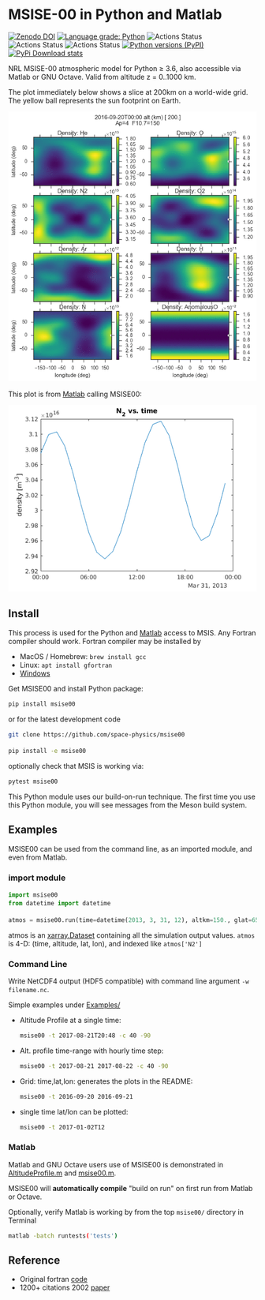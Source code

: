 # MSISE-00 in Python and Matlab

[![Zenodo DOI](https://zenodo.org/badge/32971905.svg)](https://zenodo.org/badge/latestdoi/32971905)
[![Language grade: Python](https://img.shields.io/lgtm/grade/python/g/space-physics/msise00.svg?logo=lgtm&logoWidth=18)](https://lgtm.com/projects/g/space-physics/msise00/context:python)
![Actions Status](https://github.com/space-physics/msise00/workflows/ci_linux/badge.svg)
![Actions Status](https://github.com/space-physics/msise00/workflows/ci_mac/badge.svg)
![Actions Status](https://github.com/space-physics/msise00/workflows/ci_windows/badge.svg)
[![Python versions (PyPI)](https://img.shields.io/pypi/pyversions/msise00.svg)](https://pypi.python.org/pypi/msise00)
[![PyPi Download stats](http://pepy.tech/badge/msise00)](http://pepy.tech/project/msise00)

NRL MSISE-00 atmospheric model for Python &ge; 3.6, also accessible via Matlab or GNU Octave.
Valid from altitude z = 0..1000 km.

The plot immediately below shows a slice at 200km on a world-wide grid.
The yellow ball represents the sun footprint on Earth.

![MSIS global time animation](./src/msise00/tests/msise00_demo.gif)

This plot is from [Matlab](./src/msise00/tests/test_msise00_matlab.m) calling MSISE00:

![MSISE00 Matlab](./src/msise00/tests/msis_matlab.png)

## Install

This process is used for the Python and [Matlab](#matlab) access to MSIS.
Any Fortran compiler should work.
Fortran compiler may be installed by

* MacOS / Homebrew: `brew install gcc`
* Linux: `apt install gfortran`
* [Windows](https://www.scivision.dev/install-msys2-windows)

Get MSISE00 and install Python package:

```sh
pip install msise00
```

or for the latest development code

```sh
git clone https://github.com/space-physics/msise00

pip install -e msise00
```

optionally check that MSIS is working via:

```sh
pytest msise00
```

This Python module uses our build-on-run technique.
The first time you use this Python module, you will see messages from the Meson build system.

## Examples

MSISE00 can be used from the command line, as an imported module, and even from Matlab.

### import module

```python
import msise00
from datetime import datetime

atmos = msise00.run(time=datetime(2013, 3, 31, 12), altkm=150., glat=65., glon=-148.)
```

atmos is an
[xarray.Dataset](http://xarray.pydata.org/en/stable/generated/xarray.Dataset.html)
containing all the simulation output values.
`atmos` is 4-D: (time, altitude, lat, lon), and indexed like `atmos['N2']`

### Command Line

Write NetCDF4 output (HDF5 compatible) with command line argument `-w filename.nc`.

Simple examples under [Examples/](./Examples)

* Altitude Profile at a single time:

  ```sh
  msise00 -t 2017-08-21T20:48 -c 40 -90
  ```
* Alt. profile time-range with hourly time step:

  ```sh
  msise00 -t 2017-08-21 2017-08-22 -c 40 -90
  ```
* Grid: time,lat,lon: generates the plots in the README:

  ```sh
  msise00 -t 2016-09-20 2016-09-21
  ```
* single time lat/lon can be plotted:

  ```sh
  msise00 -t 2017-01-02T12
  ```

### Matlab

Matlab and GNU Octave users use of MSISE00 is demonstrated in
[AltitudeProfile.m](./matlab/AlitudeProfile.m) and
[msise00.m](./matlab/msise00.m).

MSISE00 will **automatically compile** "build on run" on first run from Matlab or Octave.

Optionally, verify Matlab is working by from the top `msise00/` directory in Terminal

```sh
matlab -batch runtests('tests')
```

## Reference

* Original fortran [code](https://ccmc.gsfc.nasa.gov/pub/modelweb/atmospheric/msis/)
* 1200+ citations 2002 [paper](http://onlinelibrary.wiley.com/doi/10.1029/2002JA009430/pdf)
